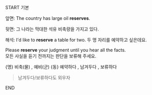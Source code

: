 START
기본

앞면:
The country has large oil **reserves**.  

뒷면:
그 나라는 막대한 석유 비축량을 가지고 있다.

해석:
I'd like to **reserve** a table for two.
두 명 자리를 예약하고 싶은데요.

Please **reserve** your judgment until you hear all the facts.  
모든 사실을 듣기 전까지는 판단을 보류해 주세요.

{명} 비축(물) , 예비(군)
{동} 예약하다 , 남겨두다 , 보류하다

> 남겨두다/보류하다도 외우자
<!--ID: 1746762084367-->
END